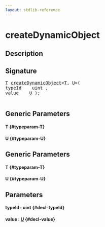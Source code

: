 ```yaml
---
layout: stdlib-reference
---
```


# createDynamicObject

## Description





## Signature 

<pre>
<a href="/stdlib-reference/global-decls/createDynamicObject#typeparam-T" class="code_type">T</a> <a href="/stdlib-reference/global-decls/createDynamicObject">createDynamicObject</a>&lt;<a href="/stdlib-reference/global-decls/createDynamicObject#typeparam-T" class="code_type">T</a>, <a href="/stdlib-reference/global-decls/createDynamicObject#typeparam-U" class="code_type">U</a>&gt;(
typeId    uint ,
value    <a href="/stdlib-reference/global-decls/createDynamicObject#typeparam-U" class="code_type">U</a> );

</pre>

## Generic Parameters

#### T {#typeparam-T}
#### U {#typeparam-U}

## Generic Parameters

#### T {#typeparam-T}
#### U {#typeparam-U}

## Parameters

#### typeId  : uint {#decl-typeId}
#### value  : [U](/stdlib-reference/global-decls/createDynamicObject#typeparam-U) {#decl-value}

